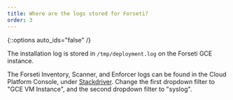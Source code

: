 ```yaml
---
title: Where are the logs stored for Forseti?
order: 3
---
```

{::options auto_ids="false" /}

The installation log is stored in `/tmp/deployment.log` on the Forseti GCE 
instance.

The Forseti Inventory, Scanner, and Enforcer logs can be found in the Cloud 
Platform Console, under [Stackdriver](https://console.cloud.google.com/logs/). 
Change the first dropdown filter to "GCE VM Instance", and the second dropdown 
filter to "syslog".
